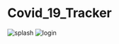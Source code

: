 # Covid_19_Tracker
![splash](https://user-images.githubusercontent.com/68853216/105528750-5fe81200-5d0b-11eb-88d8-0695d6b842af.png) ![login](https://user-images.githubusercontent.com/68853216/105528837-7bebb380-5d0b-11eb-8d4b-2f7744b4b806.png)
